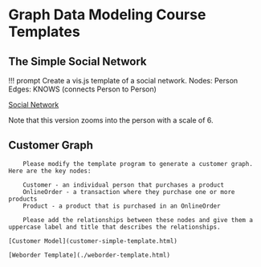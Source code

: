 # Graph Data Modeling Course Templates

## The Simple Social Network

!!! prompt
    Create a vis.js template of a social network.
    Nodes: Person
    Edges: KNOWS (connects Person to Person)

[Social Network](./social-network-template.html)

Note that this version zooms into the person with a scale of 6.

## Customer Graph

``` prompt
    Please modify the template program to generate a customer graph.  Here are the key nodes:

    Customer - an individual person that purchases a product
    OnlineOrder - a transaction where they purchase one or more products
    Product - a product that is purchased in an OnlineOrder

    Please add the relationships between these nodes and give them a uppercase label and title that describes the relationships.

[Customer Model](customer-simple-template.html)

[Weborder Template](./weborder-template.html)